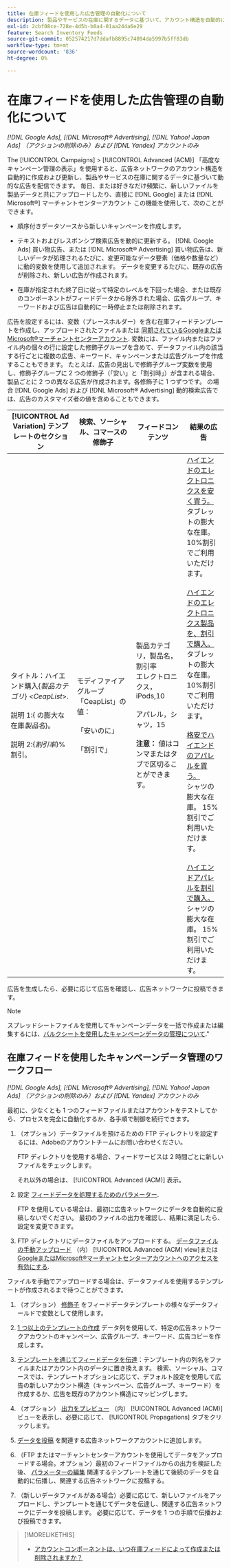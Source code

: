 ```yaml
---
title: 在庫フィードを使用した広告管理の自動化について
description: 製品やサービスの在庫に関するデータに基づいて、アカウント構造を自動的に管理し、動的な広告を配信できる高度なキャンペーン管理について説明します。
exl-id: 2cbf08ce-728e-4d5b-b0a4-01aa244a6e29
feature: Search Inventory Feeds
source-git-commit: 052574217d7ddafb8895c74094da5997b5ff83db
workflow-type: tm+mt
source-wordcount: '836'
ht-degree: 0%

---
```


# 在庫フィードを使用した広告管理の自動化について

*[!DNL Google Ads], [!DNL Microsoft® Advertising], [!DNL Yahoo! Japan Ads] （アクションの削除のみ）および [!DNL Yandex] アカウントのみ*

The [!UICONTROL Campaigns] > [!UICONTROL Advanced (ACM)] 「高度なキャンペーン管理の表示」を使用すると、広告ネットワークのアカウント構造を自動的に作成および更新し、製品やサービスの在庫に関するデータに基づいて動的な広告を配信できます。 毎日、または好きなだけ頻繁に、新しいファイルを製品データと共にアップロードしたり、直接に [!DNL Google] または [!DNL Microsoft®] マーチャントセンターアカウント この機能を使用して、次のことができます。

* 順序付きデータソースから新しいキャンペーンを作成します。

* テキストおよびレスポンシブ検索広告を動的に更新する。 [!DNL Google Ads] 買い物広告、または [!DNL Microsoft® Advertising] 買い物広告は、新しいデータが処理されるたびに、変更可能なデータ要素（価格や数量など）に動的変数を使用して追加されます。 データを変更するたびに、既存の広告が削除され、新しい広告が作成されます。

* 在庫が指定された終了日に従って特定のレベルを下回った場合、または既存のコンポーネントがフィードデータから除外された場合、広告グループ、キーワードおよび広告は自動的に一時停止または削除されます。

広告を設定するには、変数（プレースホルダー）を含む在庫フィードテンプレートを作成し、アップロードされたファイルまたは [同期されているGoogleまたはMicrosoft®マーチャントセンターアカウント](/help/search-social-commerce/campaign-management/accounts/merchant-account-manage.md). 変数には、ファイル内またはファイル内の個々の行に設定した修飾子グループを含めて、データファイル内の該当する行ごとに複数の広告、キーワード、キャンペーンまたは広告グループを作成することもできます。 たとえば、広告の見出しで修飾子グループ変数を使用し、修飾子グループに 2 つの修飾子（「安い」と「割引時」）が含まれる場合、製品ごとに 2 つの異なる広告が作成されます。各修飾子に 1 つずつです。 の場合 [!DNL Google Ads] および [!DNL Microsoft® Advertising] 動的検索広告では、広告のカスタマイズ者の値を含めることもできます。

| [!UICONTROL Ad Variation] テンプレートのセクション | 検索、ソーシャル、コマースの修飾子 | フィードコンテンツ | 結果の広告 |
|----|----|----|----|
| タイトル：ハイエンド購入\{<i>製品カテゴリ</i>\} &lt;<i>CeapList</i>>.<br><br>説明 1:\{ の膨大な在庫<i>製品名</i>\}。<br><br>説明 2:\{<i>割引率</i>\}%割引。 | モディファイアグループ「CeapList」の値：<br><br>「安いのに」<br><br>「割引で」 | 製品カテゴリ，製品名，割引率<br>エレクトロニクス，iPods,10<br><br>アパレル，シャツ，15<br><br><b>注意：</b> 値はコンマまたはタブで区切ることができます。 | <u>ハイエンドのエレクトロニクスを安く買う。</u><br>タブレットの膨大な在庫。 10%割引でご利用いただけます。<br><br><u>ハイエンドのエレクトロニクス製品を、割引で購入。</u><br>タブレットの膨大な在庫。 10%割引でご利用いただけます。<br><br><u>格安でハイエンドのアパレルを買う。</u><br>シャツの膨大な在庫。 15%割引でご利用いただけます。<br><br><u>ハイエンドアパレルを割引で購入。</u><br>シャツの膨大な在庫。 15%割引でご利用いただけます。 |

広告を生成したら、必要に応じて広告を確認し、広告ネットワークに投稿できます。

>[!NOTE]
>スプレッドシートファイルを使用してキャンペーンデータを一括で作成または編集するには、[バルクシートを使用したキャンペーンデータの管理について](/help/search-social-commerce/campaign-management/bulksheets/bulksheet-about.md).&quot;

## 在庫フィードを使用したキャンペーンデータ管理のワークフロー

*[!DNL Google Ads], [!DNL Microsoft® Advertising], [!DNL Yahoo! Japan Ads] （アクションの削除のみ）および [!DNL Yandex] アカウントのみ*

最初に、少なくとも 1 つのフィードファイルまたはアカウントをテストしてから、プロセスを完全に自動化するか、各手順で制御を続行できます。

1. （オプション）データファイルを預けるための FTP ディレクトリを設定するには、Adobeのアカウントチームにお問い合わせください。

   FTP ディレクトリを使用する場合、フィードサービスは 2 時間ごとに新しいファイルをチェックします。

   それ以外の場合は、 [!UICONTROL Advanced (ACM)] 表示。

1. 設定 [フィードデータを処理するためのパラメーター](feed-settings-manage.md#feed-data-settings).

   FTP を使用している場合は、最初に広告ネットワークにデータを自動的に投稿しないでください。 最初のファイルの出力を確認し、結果に満足したら、設定を変更できます。

1. FTP ディレクトリにデータファイルをアップロードする。 [データファイルの手動アップロード](feed-files-manage.md) （内） [!UICONTROL Advanced (ACM) view]または [GoogleまたはMicrosoft®マーチャントセンターアカウントへのアクセスを有効にする](/help/search-social-commerce/campaign-management/accounts/merchant-account-manage.md).

ファイルを手動でアップロードする場合は、データファイルを使用するテンプレートが作成されるまで待つことができます。

1. （オプション） [修飾子](modifiers-manage.md) をフィードデータテンプレートの様々なデータフィールドで変数として使用します。

1. [1 つ以上のテンプレートの作成](ad-templates/ad-template-manage.md) データ列を使用して、特定の広告ネットワークアカウントのキャンペーン、広告グループ、キーワード、広告コピーを作成します。

1. [テンプレートを通じてフィードデータを伝達](feed-data-propagate.md)：テンプレート内の列名をファイルまたはアカウント内のデータに置き換えます。 検索、ソーシャル、コマースでは、テンプレートオプションに応じて、デフォルト設定を使用して広告の新しいアカウント構造（キャンペーン、広告グループ、キーワード）を作成するか、広告を既存のアカウント構造にマッピングします。

1. （オプション） [出力をプレビュー](propagated-data-view.md) （内） [!UICONTROL Advanced (ACM)] ビューを表示し、必要に応じて、 [!UICONTROL Propagations] タブをクリックします。

1. [データを投稿](propagated-data-post.md) を関連する広告ネットワークアカウントに追加します。

1. （FTP またはマーチャントセンターアカウントを使用してデータをアップロードする場合。オプション）最初のフィードファイルからの出力を検証した後、 [パラメーターの編集](feed-settings-manage.md#feed-data-settings) 関連するテンプレートを通じて後続のデータを自動的に伝播し、関連する広告ネットワークに投稿する。

1. （新しいデータファイルがある場合）必要に応じて、新しいファイルをアップロードし、テンプレートを通じてデータを伝達し、関連する広告ネットワークにデータを投稿します。 必要に応じて、データを 1 つの手順で伝播および投稿できます。

>[!MORELIKETHIS]
>
>* [アカウントコンポーネントは、いつ在庫フィードによって作成または削除されますか？](when-are-components-created-deleted.md)
